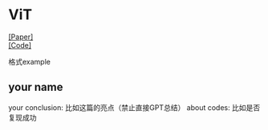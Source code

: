# ViT
[[Paper]](https://arxiv.org/abs/2010.11929)  
[[Code]](https://github.com/google-research/vision_transformer)  

格式example  
##  your name
your conclusion: 比如这篇的亮点（禁止直接GPT总结）
about codes:  比如是否复现成功
